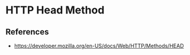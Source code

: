 # HTTP Head Method

## References

- https://developer.mozilla.org/en-US/docs/Web/HTTP/Methods/HEAD
